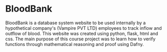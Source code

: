 # BloodBank
BloodBank is a database system website to be used internally by a hypothetical company's (Vampire PVT LTD) employees to track inflow and outflow of blood. This website was created using python, flask, html and css. The main purpose of this course project was to learn how to verify functions through mathematical reasoning and proof using Dafny. 
